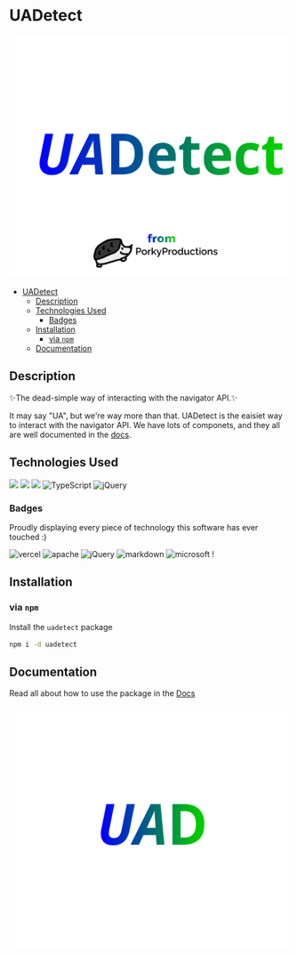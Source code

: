 # UADetect

<img src="./images/svg/full.svg" style="margin: auto;">

- [UADetect](#uadetect)
  - [Description](#description)
  - [Technologies Used](#technologies-used)
    - [Badges](#badges)
  - [Installation](#installation)
    - [via `npm`](#via-npm)
  - [Documentation](#documentation)


## Description

✨The dead-simple way of interacting with the navigator API.✨

It may say "UA", but we're way more than that. UADetect is the eaisiet way to interact with the navigator API. We have lots of componets, and they all are well documented in the [docs](./docs/index.md).

## Technologies Used
<img src="https://upload.wikimedia.org/wikipedia/commons/thumb/d/db/Npm-logo.svg/1920px-Npm-logo.svg.png" width="30px">
<img src="https://upload.wikimedia.org/wikipedia/commons/thumb/d/d9/Node.js_logo.svg/1280px-Node.js_logo.svg.png" width="30px">
<img src="https://logos-download.com/wp-content/uploads/2019/01/JavaScript_Logo.png" width="30px">
<img alt="TypeScript" width="30px" src="https://blog.jeremylikness.com/blog/2019-03-05_typescript-for-javascript-developers-by-refactoring-part-1-of-2/images/1.jpeg"/>
<img alt="jQuery" width="30px" src="https://jquery.com/jquery-wp-content/themes/jquery.com/i/favicon.ico">

### Badges

Proudly displaying every piece of technology this software has ever touched :)

![vercel](https://img.shields.io/badge/Vercel-000000?style=for-the-badge&logo=vercel&logoColor=white) ![apache](https://img.shields.io/badge/Apache-D22128?style=for-the-badge&logo=Apache&logoColor=white) ![jQuery](https://img.shields.io/badge/jQuery-0769AD?style=for-the-badge&logo=jquery&logoColor=white) ![markdown](https://img.shields.io/badge/Markdown-000000?style=for-the-badge&logo=markdown&logoColor=white) ![microsoft](https://img.shields.io/badge/Microsoft-666666?style=for-the-badge&logo=microsoft&logoColor=white) !

## Installation
### via `npm`

Install the `uadetect` package

```bash
npm i -d uadetect
```


## Documentation

Read all about how to use the package in the [Docs](/docs/index.md)

<img src="./images/svg/miniNoTagline.svg">